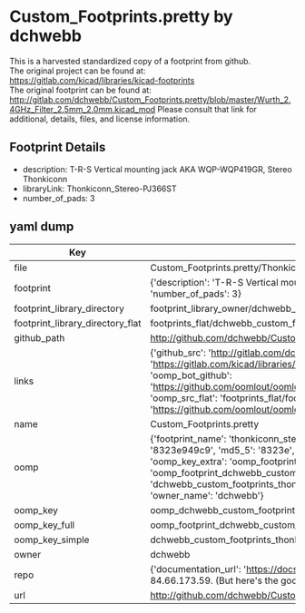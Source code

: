 # Custom_Footprints.pretty by dchwebb  
This is a harvested standardized copy of a footprint from github.  
The original project can be found at:  
https://gitlab.com/kicad/libraries/kicad-footprints  
The original footprint can be found at:
http://gitlab.com/dchwebb/Custom_Footprints.pretty/blob/master/Wurth_2.4GHz_Filter_2.5mm_2.0mm.kicad_mod
Please consult that link for additional, details, files, and license information.  
## Footprint Details
* description: T-R-S Vertical mounting jack AKA WQP-WQP419GR, Stereo Thonkiconn  
* libraryLink: Thonkiconn_Stereo-PJ366ST  
* number_of_pads: 3  
## yaml dump  
| Key | Value |  
| --- | --- |  
| file | Custom_Footprints.pretty/Thonkiconn_Stereo-PJ366ST.kicad_mod |  
| footprint | {'description': 'T-R-S Vertical mounting jack AKA WQP-WQP419GR, Stereo Thonkiconn', 'libraryLink': 'Thonkiconn_Stereo-PJ366ST', 'number_of_pads': 3} |  
| footprint_library_directory | footprint_library_owner/dchwebb_Custom_Footprints.pretty |  
| footprint_library_directory_flat | footprints_flat/dchwebb_custom_footprints_thonkiconn_stereo_pj366st/working |  
| github_path | http://github.com/dchwebb/Custom_Footprints.pretty/blob/master/Thonkiconn_Stereo-PJ366ST.kicad_mod |  
| links | {'github_src': 'http://gitlab.com/dchwebb/Custom_Footprints.pretty/blob/master/Wurth_2.4GHz_Filter_2.5mm_2.0mm.kicad_mod', 'github_src_repo': 'https://gitlab.com/kicad/libraries/kicad-footprints', 'oomp_bot': 'footprints/dchwebb_custom_footprints_thonkiconn_stereo_pj366st/working', 'oomp_bot_github': 'https://github.com/oomlout/oomlout_oomp_footprint_bot/tree/main/footprints/dchwebb_custom_footprints_thonkiconn_stereo_pj366st/working', 'oomp_src_flat': 'footprints_flat/footprints_flat/dchwebb_custom_footprints_thonkiconn_stereo_pj366st/working', 'oomp_src_flat_github': 'https://github.com/oomlout/oomlout_oomp_footprint_src/tree/main/footprints_flat/dchwebb_custom_footprints_thonkiconn_stereo_pj366st/working'} |  
| name | Custom_Footprints.pretty |  
| oomp | {'footprint_name': 'thonkiconn_stereo_pj366st', 'library_name': 'custom_footprints', 'md5': '8323e949c9b33069dd52ec5e5fba1051', 'md5_10': '8323e949c9', 'md5_5': '8323e', 'md5_6': '8323e9', 'oomp_key': 'oomp_dchwebb_custom_footprints_thonkiconn_stereo_pj366st', 'oomp_key_extra': 'oomp_footprint_dchwebb_custom_footprints_thonkiconn_stereo_pj366st', 'oomp_key_full': 'oomp_footprint_dchwebb_custom_footprints_thonkiconn_stereo_pj366st_8323e9', 'oomp_key_simple': 'dchwebb_custom_footprints_thonkiconn_stereo_pj366st', 'original_filename': 'Custom_Footprints.pretty/Thonkiconn_Stereo-PJ366ST.kicad_mod', 'owner_name': 'dchwebb'} |  
| oomp_key | oomp_dchwebb_custom_footprints_thonkiconn_stereo_pj366st |  
| oomp_key_full | oomp_footprint_dchwebb_custom_footprints_thonkiconn_stereo_pj366st |  
| oomp_key_simple | dchwebb_custom_footprints_thonkiconn_stereo_pj366st |  
| owner | dchwebb |  
| repo | {'documentation_url': 'https://docs.github.com/rest/overview/resources-in-the-rest-api#rate-limiting', 'message': "API rate limit exceeded for 84.66.173.59. (But here's the good news: Authenticated requests get a higher rate limit. Check out the documentation for more details.)"} |  
| url | http://github.com/dchwebb/Custom_Footprints.pretty |  

